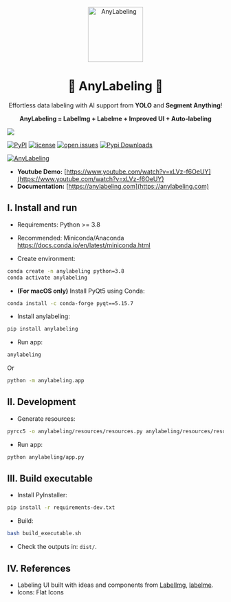<p align="center">
  <img alt="AnyLabeling" style="width: 128px; max-width: 100%; height: auto;" src="https://user-images.githubusercontent.com/18329471/232250539-2b15b9ee-5593-41d0-ba22-e0442f314cce.png"/>
  <h1 align="center">🌟 AnyLabeling 🌟</h1>
  <p align="center">Effortless data labeling with AI support from <b>YOLO</b> and <b>Segment Anything</b>!<p>
  <p align="center"><b>AnyLabeling = LabelImg + Labelme + Improved UI + Auto-labeling</b><p>
</p>

![](https://i.imgur.com/waxVImv.png)

[![PyPI](https://img.shields.io/pypi/v/anylabeling)](https://pypi.org/project/anylabeling)
[![license](https://img.shields.io/github/license/vietanhdev/anylabeling.svg)](https://github.com/vietanhdev/anylabeling/blob/master/LICENSE)
[![open issues](https://isitmaintained.com/badge/open/vietanhdev/anylabeling.svg)](https://github.com/vietanhdev/anylabeling/issues)
[![Pypi Downloads](https://pepy.tech/badge/anylabeling)](https://pypi.org/project/anylabeling/)

<a href="https://www.youtube.com/watch?v=xLVz-f6OeUY">
  <img alt="AnyLabeling" src="https://user-images.githubusercontent.com/18329471/232266520-1f52cd45-0776-479e-8a3c-4fef144c6b73.png"/>
</a>

- **Youtube Demo:** [https://www.youtube.com/watch?v=xLVz-f6OeUY](https://www.youtube.com/watch?v=xLVz-f6OeUY)
- **Documentation:** [https://anylabeling.com](https://anylabeling.com)

## I. Install and run

- Requirements: Python >= 3.8
- Recommended: Miniconda/Anaconda <https://docs.conda.io/en/latest/miniconda.html>

- Create environment:

```bash
conda create -n anylabeling python=3.8
conda activate anylabeling
```

- **(For macOS only)** Install PyQt5 using Conda:

```bash
conda install -c conda-forge pyqt==5.15.7
```

- Install anylabeling:

```bash
pip install anylabeling
```

- Run app:

```bash
anylabeling
```

Or

```bash
python -m anylabeling.app
```

## II. Development

- Generate resources:

```bash
pyrcc5 -o anylabeling/resources/resources.py anylabeling/resources/resources.qrc
```

- Run app:

```bash
python anylabeling/app.py
```

## III. Build executable

- Install PyInstaller:

```bash
pip install -r requirements-dev.txt
```

- Build:

```bash
bash build_executable.sh
```

- Check the outputs in: `dist/`.

## IV. References

- Labeling UI built with ideas and components from [LabelImg](https://github.com/heartexlabs/labelImg), [labelme](https://github.com/wkentaro/labelme).
- Icons: Flat Icons
